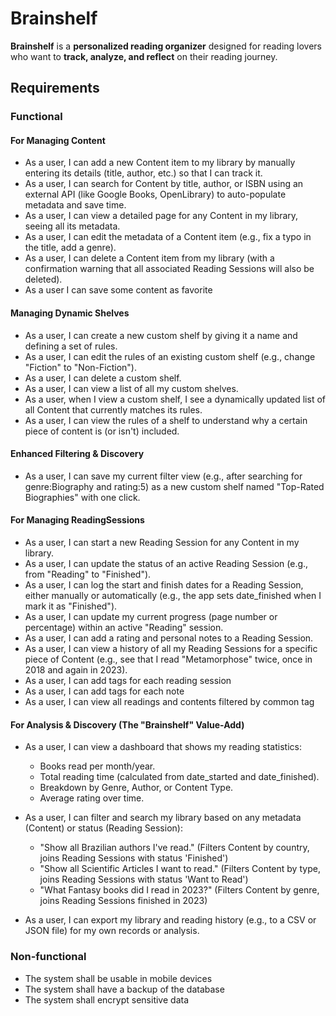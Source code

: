# Brainshelf

**Brainshelf** is a **personalized reading organizer** designed for reading lovers who want to **track, analyze, and reflect** on their reading journey.
## Requirements

### Functional

####  For Managing Content
- As a user, I can add a new Content item to my library by manually entering its details (title, author, etc.) so that I can track it.
- As a user, I can search for Content by title, author, or ISBN using an external API (like Google Books, OpenLibrary) to auto-populate metadata and save time.
- As a user, I can view a detailed page for any Content in my library, seeing all its metadata.
- As a user, I can edit the metadata of a Content item (e.g., fix a typo in the title, add a genre).
- As a user, I can delete a Content item from my library (with a confirmation warning that all associated Reading Sessions will also be deleted).
- As a user I can save some content as favorite

#### Managing Dynamic Shelves
- As a user, I can create a new custom shelf by giving it a name and defining a set of rules.
- As a user, I can edit the rules of an existing custom shelf (e.g., change "Fiction" to "Non-Fiction"). 
- As a user, I can delete a custom shelf.
- As a user, I can view a list of all my custom shelves. 
- As a user, when I view a custom shelf, I see a dynamically updated list of all Content that currently matches its rules. 
- As a user, I can view the rules of a shelf to understand why a certain piece of content is (or isn't) included.

#### Enhanced Filtering & Discovery
- As a user, I can save my current filter view (e.g., after searching for genre:Biography and rating:5) as a new custom shelf named "Top-Rated Biographies" with one click.

#### For Managing ReadingSessions
- As a user, I can start a new Reading Session for any Content in my library.
- As a user, I can update the status of an active Reading Session (e.g., from "Reading" to "Finished").
- As a user, I can log the start and finish dates for a Reading Session, either manually or automatically (e.g., the app sets date_finished when I mark it as "Finished").
- As a user, I can update my current progress (page number or percentage) within an active "Reading" session.
- As a user, I can add a rating and personal notes to a Reading Session.
- As a user, I can view a history of all my Reading Sessions for a specific piece of Content (e.g., see that I read "Metamorphose" twice, once in 2018 and again in 2023).
- As a user, I can add tags for each reading session
- As a user, I can add tags for each note
- As a user, I can view all readings and contents filtered by common tag

####  For Analysis & Discovery (The "Brainshelf" Value-Add)
- As a user, I can view a dashboard that shows my reading statistics:
  - Books read per month/year.
  - Total reading time (calculated from date_started and date_finished).
  - Breakdown by Genre, Author, or Content Type.
  - Average rating over time.

- As a user, I can filter and search my library based on any metadata (Content) or status (Reading Session):
  - "Show all Brazilian authors I've read." (Filters Content by country, joins Reading Sessions with status 'Finished')
  - "Show all Scientific Articles I want to read." (Filters Content by type, joins Reading Sessions with status 'Want to Read')
  - "What Fantasy books did I read in 2023?" (Filters Content by genre, joins Reading Sessions finished in 2023)

- As a user, I can export my library and reading history (e.g., to a CSV or JSON file) for my own records or analysis.

### Non-functional
- The system shall be usable in mobile devices
- The system shall have a backup of the database
- The system shall encrypt sensitive data
